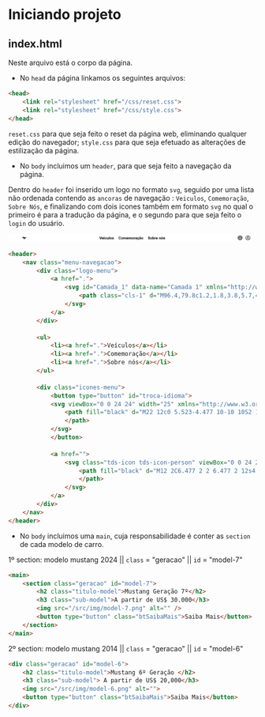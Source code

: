 # Iniciando projeto 

## index.html
Neste arquivo está o corpo da página.

- No `head` da página linkamos os seguintes arquivos:
~~~html
<head>
    <link rel="stylesheet" href="/css/reset.css">
    <link rel="stylesheet" href="/css/style.css">
</head>
~~~

`reset.css` para que seja feito o reset da página web, eliminando qualquer edição do navegador;
`style.css` para que seja efetuado as alterações de estilização da página.

- No `body` incluimos um `header`, para que seja feito a navegação da página.

Dentro do `header` foi inserido um logo no formato `svg`, seguido por uma lista não ordenada contendo as `ancoras` de navegação : `Veiculos`, `Comemoração`, `Sobre Nós`, e finalizando com dois icones também em formato `svg` no qual o primeiro é para a tradução da página, e o segundo para que seja feito o `login` do usuário.

![Ilustração do Header](/src/img/img-doc/ilustracao-header.jpeg)

~~~html
<header>
    <nav class="menu-navegacao">
        <div class="logo-menu">
            <a href=".">
                <svg id="Camada_1" data-name="Camada 1" xmlns="http://www.w3.org/2000/svg" version="1.1" viewBox="0 0 250 129.4" width="25">
                    <path class="cls-1" d="M96.4,79.8c1.2,1.8,3.8,5.7,4.3,6.6.5.9,1.4,2.3-1.2,2.6-2.6.3-6.1.8-7.5.5-1.6-.3-2.7-1-1.6-2.9.8-1.4,3.8-6,4.2-6.6.4-.6,1.1-1.4,1.9-.1M116.8,81.8c-.3,1.8-2.1,1.9-3.9,2-2.3-3-3.5-5.7-4.1-7.5.3-.8,1-2.8,1.4-3.8.4-1,1.5-.6,2.7-.4,8.2,1.4,16.7-4.4,23.7-5.6,2.6-.4,2,1.1,1.7,2.7-.3,1.6-2.5,9.6-4.2,13.7-1.4,3.3-4.2,4.4-7.6,5-4.1.7-5.1,3.4-7.2,4.4-.9-.6-1.9-1.8-2.3-2.6.4-1.4,1.7-1.4,3.2-2,2.7-.9,3.4-2.1,4.6-2.9,3.7-2.7,2.9-4.8.8-4.6-2,.2-5.8.2-7,0-1-.1-1.6-.1-1.9,1.6M17,56.8c-.8,1.1-.5,1.3-.5,2.5,0,1.6,1.7,1.9,2.9,4.3.6,1.3,1.1,2.1,2.6,2.5,1.5.4,5.3-.5,6.8-2.1,1.6-1.7.4-3.8,1.1-5.1,1.7-3.1,4.7-4.2,6-5.4,1.3-1.1,2.7-1.6,4.6-2,5.1-1.3,5.7-3.9,7.6-6.5,1.8-2.5,2.9-2.1,3.6-1.9,7.9,1.9,17.2,5.5,21.5,8.1,7.3,4.5,10.3,9.6,11.7,17.6-3.5,5.7-2,7.5-1.9,9.8.3,6.1-2.1,9.1-2.6,10.7-.6,1.5-.5,2.2.3,3.1.8.9,1.8,2.5,3,3.6,1.2,1.1,2.4.6,3.6.3,6.3-1.6,11.3-2.3,17.5-2.5,4.1-.2,7.9,3.9,9,5,1,1.1-.5,1.8-1.4,2.4-2.4,1.6-3.4,3.5-5.4,4.4-2,.9-3.9,1.5-4.9,3.6-.7,1.5.2,2.8,1,3.4-1,.6-3.2,2.3-4.3,3.3-1,.9-1.3,2.9.2,3.4,1.4.5,4,1.1,5.4,1.3,1.8.2,2-1,2.3-1.5,1.6-2.3,5-5.8,8-6.6,5.3-1.3,5.6-4.1,9-7.1,2-1.8,2.3-.3,4.7,1.7,4.7,3.8,4.9.7,9.1,3.3,6.9,4.3,7.2,1.6,6.8.5-.4-1.1-1.2-2.8-2.9-6.2-1.9-3.8-4.7-.6-7.2-2.7-1.9-1.7-3.3-4-3.3-4,3.4-3.6,4.2-1.7,10.9-2,6.2-.3,6.5-2.4,7.9-6.7,3.7-11.1,9.8-13.7,18.5-19.5,7.3-4.8,4.2-7.2,8.6-11.5,2.3-2.2,2.3-3.6,2.8-5.9.5-2.4.8-2.4,2.9-2.7,2.1-.3,10.3-1.2,14.4-4.8,4.5-3.9,4.6-2.3,9.9-2.1,17.2.8,27.8-11.2,28.1-17.4.2-3.4-1.6-4.1-3.4-2.5-1.8,1.7-7,5.6-15,6.4-10.7,1.1-14.5-1.7-17.8-1.1-6.5,1.2-6.2,4-9.8,9.5-2.1,3.2-14.9-2.3-16.7-3.2-8.1-4.1-17.2-9.6-32.4-7.2-17.6,2.7-30.7-.4-37.3-2.8-5.1-1.8-2.6-2.2-1.4-3.1,1.2-.9,4.9-3.5,4.1-5.1-1.1-2.4-14.3,4.8-16.4,2.2-1-1.2,9-6.1,6.7-9-2.4-2.9-5.5,3-13.7,5.3-4.6,1.3-6.2,1.9-6.8,1.1-1.2-1.5,1.2-2.6,0-3.7-1.6-1.4-6.1,1.9-9.9,3.6-4.1,1.8.3-4.9-6.9,0-5.3,3.6-8.9,4.1-12.8,4.1-2.6,0-1.6-.8-2-2.7-.4-1.8-1.4-7.2-2.7-8.1-2.7-1.7-3.1,4.2-3.9,8.5-.8,4.3-2.7,7.4-7.4,11.6-3.7,3.3-3.2,5.5-4.2,8.7-1.7,5.5-3.3,11.9-8.1,18.7" />
                </svg>
            </a>
        </div>

        <ul>
            <li><a href=".">Veículos</a></li>
            <li><a href=".">Comemoração</a></li>
            <li><a href=".">Sobre nós</a></li>
        </ul>

        <div class="icones-menu">
            <button type="button" id="troca-idioma">
            <svg viewBox="0 0 24 24" width="25" xmlns="http://www.w3.org/2000/svg">
                <path fill="black" d="M22 12c0 5.523-4.477 10-10 10S2 17.523 2 12 6.477 2 12 2s10 4.477 10 10ZM9.254 20.047a8.147 8.147 0 0 1-.768-1.378c-.404-.91-.722-1.985-.935-3.169h-3.3a8.526 8.526 0 0 0 5.003 4.547Zm.603-1.988c.336.757.718 1.324 1.103 1.69.382.364.732.501 1.04.501.308 0 .658-.137 1.04-.5.385-.367.767-.934 1.103-1.69.321-.723.588-1.59.78-2.56H9.076c.192.97.459 1.837.78 2.56ZM8.75 12c0 .691.036 1.36.103 2h6.294c.067-.64.103-1.309.103-2 0-.691-.036-1.36-.103-2H8.853c-.067.64-.103 1.309-.103 2Zm-1.405-2H3.737a8.522 8.522 0 0 0-.237 2c0 .689.082 1.359.237 2h3.608a20.75 20.75 0 0 1 0-4Zm1.732-1.5h5.845c-.19-.97-.458-1.837-.779-2.56-.336-.756-.718-1.323-1.103-1.69-.382-.363-.732-.5-1.04-.5-.308 0-.658.137-1.04.5-.385.367-.767.934-1.103 1.69-.321.723-.588 1.59-.78 2.56Zm7.577 1.5a20.728 20.728 0 0 1 0 4h3.61a8.52 8.52 0 0 0 .236-2 8.52 8.52 0 0 0-.237-2h-3.609Zm3.094-1.5a8.526 8.526 0 0 0-5.002-4.547c.287.408.543.873.768 1.378.404.91.722 1.985.935 3.169h3.3Zm-12.197 0c.213-1.184.531-2.26.935-3.169.225-.505.48-.97.768-1.378A8.526 8.526 0 0 0 4.252 8.5h3.3Zm7.963 10.169c-.225.505-.48.97-.768 1.378a8.526 8.526 0 0 0 5.002-4.547h-3.3c-.212 1.184-.53 2.26-.934 3.169Z">
                </path>
            </svg>
            </button>
            
            <a href="">
                <svg class="tds-icon tds-icon-person" viewBox="0 0 24 24" xmlns="http://www.w3.org/2000/svg" width="25">
                    <path fill="black" d="M12 2C6.477 2 2 6.477 2 12s4.477 10 10 10 10-4.477 10-10S17.523 2 12 2zM6.858 18.752c.605-1.868 2.722-3.24 5.142-3.24 2.42 0 4.537 1.372 5.142 3.24C15.712 19.844 13.933 20.5 12 20.5s-3.712-.656-5.142-1.748zm11.469-1.095c-1.02-2.165-3.483-3.645-6.327-3.645s-5.307 1.48-6.327 3.645A8.456 8.456 0 0 1 3.5 12c0-4.687 3.813-8.5 8.5-8.5 4.687 0 8.5 3.813 8.5 8.5a8.456 8.456 0 0 1-2.173 5.657zM12 6a3.5 3.5 0 1 0 0 7 3.5 3.5 0 0 0 0-7zm0 5.5c-1.103 0-2-.897-2-2s.897-2 2-2 2 .897 2 2-.897 2-2 2z">
                    </path>
                </svg>
            </a>
        </div>
    </nav>
</header>
~~~

- No `body` incluimos uma `main`, cuja responsabilidade é conter as `section` de cada modelo de carro.

1º section: modelo mustang 2024 ||  `class` = "geracao" ||    `id` = "model-7"

~~~html
<main>
    <section class="geracao" id="model-7">
        <h2 class="titulo-model">Mustang Geração 7º</h2>
        <h3 class="sub-model">A partir de US$ 30.000</h3>
        <img src="/src/img/model-7.png" alt="" />
        <button type="button" class="btSaibaMais">Saiba Mais</button>
    </section>
</main>
~~~

2º section: modelo mustang 2014 ||  `class` = "geracao" ||    `id` = "model-6"

~~~html
<div class="geracao" id="model-6">
    <h2 class="titulo-model">Mustang 6º Geração </h2>
    <h3 class="sub-model"> A partir de US$ 20,000</h3>
    <img src="/src/img/model-6.png" alt="">
    <button type="button" class="btSaibaMais">Saiba Mais</button>
</div>
~~~

